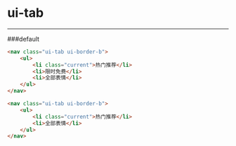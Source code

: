 # ui-tab

---
###default
````html
<nav class="ui-tab ui-border-b">
	<ul>
	 	<li class="current">热门推荐</li>
		<li>限时免费</li>
		<li>全部表情</li>
	</ul>
</nav>

<nav class="ui-tab ui-border-b">
	<ul>
		<li class="current">热门推荐</li>
		<li>全部表情</li>
	</ul>
</nav>
````		

